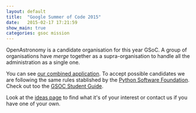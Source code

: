 ```yaml
---
layout: default
title:  "Google Summer of Code 2015"
date:   2015-02-17 17:21:59
show_main: true
categories: gsoc mission
---
```

OpenAstronomy is a candidate organisation for this year GSoC.
A group of organisations have *merge* together as a supra-organisation to handle
all the administration as a single one.

You can see [our combined application](/missions/2015GSOC/).
To accept possible candidates we are following the same rules stablished by
the [Python Software Foundation].
Check out too the [GSOC Student Guide].

Look at the [ideas page](/missions/2015GSOC/ideas.html) to find what it's of your interest
or contact us if you have one of your own.

[Python Software Foundation]: https://wiki.python.org/moin/SummerOfCode/2015
[GSOC Student Guide]: http://en.flossmanuals.net/GSoCStudentGuide/
